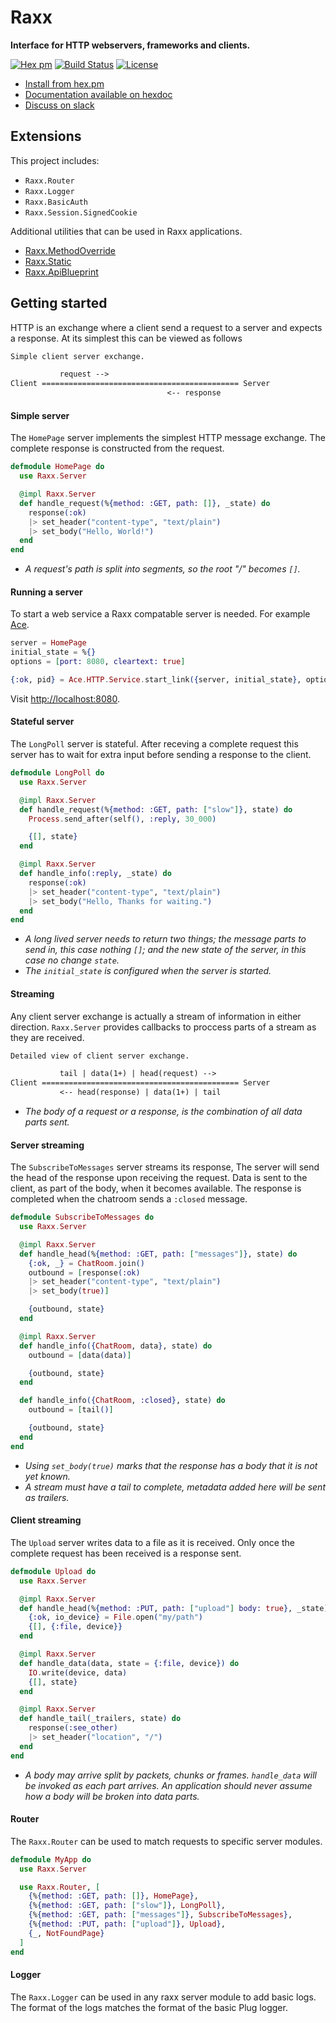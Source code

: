 # Raxx

**Interface for HTTP webservers, frameworks and clients.**

[![Hex pm](http://img.shields.io/hexpm/v/raxx.svg?style=flat)](https://hex.pm/packages/raxx)
[![Build Status](https://secure.travis-ci.org/CrowdHailer/raxx.svg?branch=master
"Build Status")](https://travis-ci.org/CrowdHailer/raxx)
[![License](https://img.shields.io/badge/License-Apache%202.0-blue.svg)](LICENSE)

- [Install from hex.pm](https://hex.pm/packages/raxx)
- [Documentation available on hexdoc](https://hexdocs.pm/raxx)
- [Discuss on slack](https://elixir-lang.slack.com/messages/C56H3TBH8/)

## Extensions

This project includes:

- `Raxx.Router`
- `Raxx.Logger`
- `Raxx.BasicAuth`
- `Raxx.Session.SignedCookie`

Additional utilities that can be used in Raxx applications.

- [Raxx.MethodOverride](https://github.com/CrowdHailer/raxx_method_override)
- [Raxx.Static](https://github.com/CrowdHailer/raxx_static)
- [Raxx.ApiBlueprint](https://github.com/CrowdHailer/raxx_api_blueprint)

## Getting started

HTTP is an exchange where a client send a request to a server and expects a response.
At its simplest this can be viewed as follows

```txt
Simple client server exchange.

           request -->
Client ============================================ Server
                                   <-- response
```

#### Simple server

The `HomePage` server implements the simplest HTTP message exchange.
The complete response is constructed from the request.

```elixir
defmodule HomePage do
  use Raxx.Server

  @impl Raxx.Server
  def handle_request(%{method: :GET, path: []}, _state) do
    response(:ok)
    |> set_header("content-type", "text/plain")
    |> set_body("Hello, World!")
  end
end
```
- *A request's path is split into segments, so the root "/" becomes `[]`.*

#### Running a server

To start a web service a Raxx compatable server is needed.
For example [Ace](https://github.com/crowdhailer/ace).

```elixir
server = HomePage
initial_state = %{}
options = [port: 8080, cleartext: true]

{:ok, pid} = Ace.HTTP.Service.start_link({server, initial_state}, options)
```

Visit [http://localhost:8080](http://localhost:8080).

#### Stateful server

The `LongPoll` server is stateful.
After receving a complete request this server has to wait for extra input before sending a response to the client.

```elixir
defmodule LongPoll do
  use Raxx.Server

  @impl Raxx.Server
  def handle_request(%{method: :GET, path: ["slow"]}, state) do
    Process.send_after(self(), :reply, 30_000)

    {[], state}
  end

  @impl Raxx.Server
  def handle_info(:reply, _state) do
    response(:ok)
    |> set_header("content-type", "text/plain")
    |> set_body("Hello, Thanks for waiting.")
  end
end
```
- *A long lived server needs to return two things; the message parts to send in, this case nothing `[]`;
  and the new state of the server, in this case no change `state`.*
- *The `initial_state` is configured when the server is started.*

#### Streaming

Any client server exchange is actually a stream of information in either direction.
`Raxx.Server` provides callbacks to proccess parts of a stream as they are received.

```txt
Detailed view of client server exchange.

           tail | data(1+) | head(request) -->
Client ============================================ Server
           <-- head(response) | data(1+) | tail
```
- *The body of a request or a response, is the combination of all data parts sent.*

#### Server streaming

The `SubscribeToMessages` server streams its response,
The server will send the head of the response upon receiving the request.
Data is sent to the client, as part of the body, when it becomes available.
The response is completed when the chatroom sends a `:closed` message.

```elixir
defmodule SubscribeToMessages do
  use Raxx.Server

  @impl Raxx.Server
  def handle_head(%{method: :GET, path: ["messages"]}, state) do
    {:ok, _} = ChatRoom.join()
    outbound = [response(:ok)
    |> set_header("content-type", "text/plain")
    |> set_body(true)]

    {outbound, state}
  end

  @impl Raxx.Server
  def handle_info({ChatRoom, data}, state) do
    outbound = [data(data)]

    {outbound, state}
  end

  def handle_info({ChatRoom, :closed}, state) do
    outbound = [tail()]

    {outbound, state}
  end
end
```
- *Using `set_body(true)` marks that the response has a body that it is not yet known.*
- *A stream must have a tail to complete, metadata added here will be sent as trailers.*

#### Client streaming

The `Upload` server writes data to a file as it is received.
Only once the complete request has been received is a response sent.

```elixir
defmodule Upload do
  use Raxx.Server

  @impl Raxx.Server
  def handle_head(%{method: :PUT, path: ["upload"] body: true}, _state) do
    {:ok, io_device} = File.open("my/path")
    {[], {:file, device}}
  end

  @impl Raxx.Server
  def handle_data(data, state = {:file, device}) do
    IO.write(device, data)
    {[], state}
  end

  @impl Raxx.Server
  def handle_tail(_trailers, state) do
    response(:see_other)
    |> set_header("location", "/")
  end
end
```
- *A body may arrive split by packets, chunks or frames.
  `handle_data` will be invoked as each part arrives.
  An application should never assume how a body will be broken into data parts.*

#### Router

The `Raxx.Router` can be used to match requests to specific server modules.

```elixir
defmodule MyApp do
  use Raxx.Server

  use Raxx.Router, [
    {%{method: :GET, path: []}, HomePage},
    {%{method: :GET, path: ["slow"]}, LongPoll},
    {%{method: :GET, path: ["messages"]}, SubscribeToMessages},
    {%{method: :PUT, path: ["upload"]}, Upload},
    {_, NotFoundPage}
  ]
end
```

#### Logger

The `Raxx.Logger` can be used in any raxx server module to add basic logs.
The format of the logs matches the format of the basic Plug logger.

